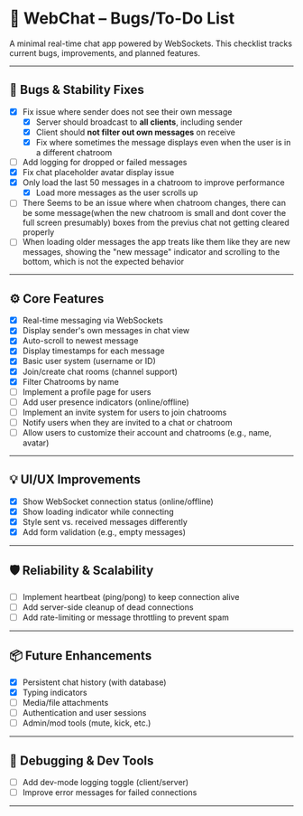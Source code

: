 # 📝 WebChat – Bugs/To-Do List

A minimal real-time chat app powered by WebSockets. This checklist tracks current bugs, improvements, and planned features.

---

## 🐞 Bugs & Stability Fixes

- [x] Fix issue where sender does not see their own message
  - [x] Server should broadcast to **all clients**, including sender
  - [x] Client should **not filter out own messages** on receive
  - [x] Fix where sometimes the message displays even when the user is in a different chatroom 
- [ ] Add logging for dropped or failed messages
- [x] Fix chat placeholder avatar display issue
- [x] Only load the last 50 messages in a chatroom to improve performance
  - [x] Load more messages as the user scrolls up
- [ ] There Seems to be an issue where when chatroom changes, there can be some message(when the new chatroom is small and dont cover the full screen presumably) boxes from the previus chat not getting cleared properly
- [ ] When loading older messages the app treats like them like they are new messages, showing the "new message" indicator and scrolling to the bottom, which is not the expected behavior
---

## ⚙️ Core Features

- [x] Real-time messaging via WebSockets
- [x] Display sender's own messages in chat view
- [x] Auto-scroll to newest message
- [x] Display timestamps for each message
- [x] Basic user system (username or ID)
- [x] Join/create chat rooms (channel support)
- [x] Filter Chatrooms by name
- [ ] Implement a profile page for users
- [ ] Add user presence indicators (online/offline)
- [ ] Implement an invite system for users to join chatrooms
- [ ] Notify users when they are invited to a chat or chatroom
- [ ] Allow users to customize their account and chatrooms (e.g., name, avatar)

---

## 💡 UI/UX Improvements

- [x] Show WebSocket connection status (online/offline)
- [x] Show loading indicator while connecting
- [x] Style sent vs. received messages differently
- [x] Add form validation (e.g., empty messages)

---

## 🛡️ Reliability & Scalability

- [ ] Implement heartbeat (ping/pong) to keep connection alive
- [ ] Add server-side cleanup of dead connections
- [ ] Add rate-limiting or message throttling to prevent spam

---

## 📦 Future Enhancements

- [x] Persistent chat history (with database)
- [x] Typing indicators
- [ ] Media/file attachments
- [ ] Authentication and user sessions
- [ ] Admin/mod tools (mute, kick, etc.)

---

## 🧪 Debugging & Dev Tools

- [ ] Add dev-mode logging toggle (client/server)
- [ ] Improve error messages for failed connections

---
